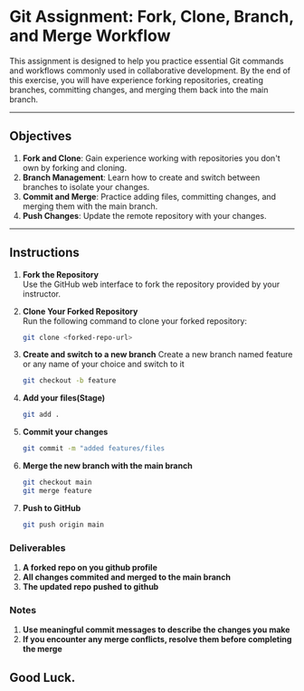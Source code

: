 # Git Assignment: Fork, Clone, Branch, and Merge Workflow

This assignment is designed to help you practice essential Git commands and workflows commonly used in collaborative development. By the end of this exercise, you will have experience forking repositories, creating branches, committing changes, and merging them back into the main branch.

---

## Objectives

1. **Fork and Clone**: Gain experience working with repositories you don't own by forking and cloning.
2. **Branch Management**: Learn how to create and switch between branches to isolate your changes.
3. **Commit and Merge**: Practice adding files, committing changes, and merging them with the main branch.
4. **Push Changes**: Update the remote repository with your changes. 

---

## Instructions

1. **Fork the Repository**  
   Use the GitHub web interface to fork the repository provided by your instructor.

2. **Clone Your Forked Repository**  
   Run the following command to clone your forked repository:
   ```bash
   git clone <forked-repo-url>

3. **Create and switch to a new branch**
   Create a new branch named feature or any name of your choice and switch to it
   ```bash
   git checkout -b feature
   
4. **Add your files(Stage)**
   ```bash
   git add .
   
5. **Commit your changes**
   ```bash
   git commit -m "added features/files
   
6. **Merge the new branch with the main branch**
   ```bash
   git checkout main 
   git merge feature
   
7. **Push to GitHub**
   ```bash
   git push origin main
   
### Deliverables
1. **A forked repo on you github profile**
2. **All changes commited and merged to the main branch**
3. **The updated repo pushed to github**

### Notes
1. **Use meaningful commit messages to describe the changes you make**
2. **If you encounter any merge conflicts, resolve them before completing the merge**

## Good Luck.

